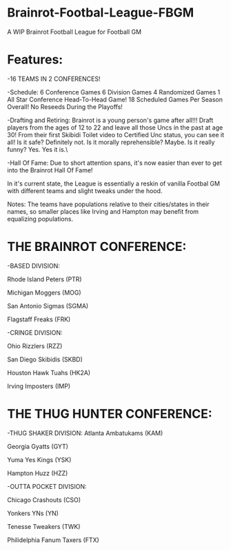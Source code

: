 # Brainrot-Footbal-League-FBGM
A WIP Brainrot Football League for Football GM

# Features:

-16 TEAMS IN 2 CONFERENCES!

-Schedule:
6 Conference Games
6 Division Games
4 Randomized Games
1 All Star Conference Head-To-Head Game!
18 Scheduled Games Per Season Overall!
No Reseeds During the Playoffs!

-Drafting and Retiring:
Brainrot is a young person's game after all!!!
Draft players from the ages of 12 to 22 and leave all those Uncs in the past at age 30!
From their first Skibidi Toilet video to Certified Unc status, you can see it all!
Is it safe? Definitely not. 
Is it morally reprehensible? Maybe. 
Is it really funny? Yes. Yes it is.\

-Hall Of Fame:
Due to short attention spans, it's now easier than ever to get into the Brainrot Hall Of Fame!


In it's current state, the League is essentially a reskin of vanilla Footbal GM with different teams and slight tweaks under the hood.

Notes:
The teams have populations relative to their cities/states in their names, so smaller places like Irving and Hampton may benefit from equalizing populations.


# THE BRAINROT CONFERENCE:


  -BASED DIVISION:
   
   Rhode Island Peters (PTR)
   
   Michigan Moggers (MOG)
   
   San Antonio Sigmas (SGMA)
   
   Flagstaff Freaks (FRK)
   


  -CRINGE DIVISION:
  
   Ohio Rizzlers (RZZ)
   
   San Diego Skibidis (SKBD)
   
   Houston Hawk Tuahs (HK2A)
   
   Irving Imposters (IMP)


# THE THUG HUNTER CONFERENCE:


  -THUG SHAKER DIVISION:
   Atlanta Ambatukams (KAM)
   
   Georgia Gyatts (GYT)
   
   Yuma Yes Kings (YSK)
   
   Hampton Huzz (HZZ)
   

   
  -OUTTA POCKET DIVISION:
  
   Chicago Crashouts (CSO)
   
   Yonkers YNs (YN)
   
   Tenesse Tweakers (TWK)
   
   Philidelphia Fanum Taxers (FTX)

